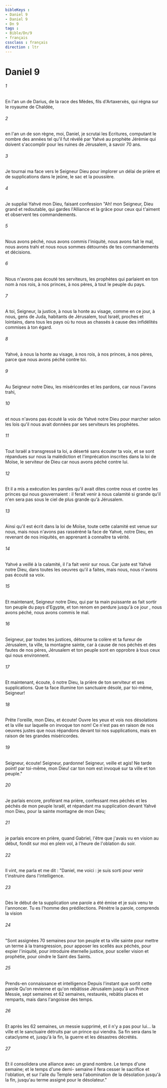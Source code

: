 ```yaml
---
bibleKeys : 
- Daniel 9
- Daniel 9
- Dn 9
tags : 
- Bible/Dn/9
- français
cssclass : français
direction : ltr
---
```


# Daniel 9

###### 1
En l'an un de Darius, de la race des Mèdes, fils d'Artaxerxès, qui régna sur le royaume de Chaldée,
###### 2
en l'an un de son règne, moi, Daniel, je scrutai les Ecritures, computant le nombre des années tel qu'il fut révélé par Yahvé au prophète Jérémie qui doivent s'accomplir pour les ruines de Jérusalem, à savoir 70 ans.
###### 3
Je tournai ma face vers le Seigneur Dieu pour implorer un délai de prière et de supplications dans le jeûne, le sac et la poussière.
###### 4
Je suppliai Yahvé mon Dieu, faisant confession "Ah! mon Seigneur, Dieu grand et redoutable, qui gardes l'Alliance et la grâce pour ceux qui t'aiment et observent tes commandements.
###### 5
Nous avons péché, nous avons commis l'iniquité, nous avons fait le mal, nous avons trahi et nous nous sommes détournés de tes commandements et décisions.
###### 6
Nous n'avons pas écouté tes serviteurs, les prophètes qui parlaient en ton nom à nos rois, à nos princes, à nos pères, à tout le peuple du pays.
###### 7
A toi, Seigneur, la justice, à nous la honte au visage, comme en ce jour, à nous, gens de Juda, habitants de Jérusalem, tout Israël, proches et lointains, dans tous les pays où tu nous as chassés à cause des infidélités commises à ton égard.
###### 8
Yahvé, à nous la honte au visage, à nos rois, à nos princes, à nos pères, parce que nous avons péché contre toi.
###### 9
Au Seigneur notre Dieu, les miséricordes et les pardons, car nous l'avons trahi,
###### 10
et nous n'avons pas écouté la voix de Yahvé notre Dieu pour marcher selon les lois qu'il nous avait données par ses serviteurs les prophètes.
###### 11
Tout Israël a transgressé ta loi, a déserté sans écouter ta voix, et se sont répandues sur nous la malédiction et l'imprécation inscrites dans la loi de Moïse, le serviteur de Dieu car nous avons péché contre lui.
###### 12
Et il a mis a exécution les paroles qu'il avait dites contre nous et contre les princes qui nous gouvernaient : il ferait venir à nous calamité si grande qu'il n'en sera pas sous le ciel de plus grande qu'à Jérusalem.
###### 13
Ainsi qu'il est écrit dans la loi de Moïse, toute cette calamité est venue sur nous, mais nous n'avons pas rasséréné la face de Yahvé, notre Dieu, en revenant de nos iniquités, en apprenant à connaître ta vérité.
###### 14
Yahvé a veillé à la calamité, il l'a fait venir sur nous. Car juste est Yahvé notre Dieu, dans toutes les oeuvres qu'il a faites, mais nous, nous n'avons pas écouté sa voix.
###### 15
Et maintenant, Seigneur notre Dieu, qui par ta main puissante as fait sortir ton peuple du pays d'Egypte, et ton renom en perdure jusqu'à ce jour , nous avons péché, nous avons commis le mal.
###### 16
Seigneur, par toutes tes justices, détourne ta colère et ta fureur de Jérusalem, ta ville, ta montagne sainte, car à cause de nos péchés et des fautes de nos pères, Jérusalem et ton peuple sont en opprobre à tous ceux qui nous environnent.
###### 17
Et maintenant, écoute, ô notre Dieu, la prière de ton serviteur et ses supplications. Que ta face illumine ton sanctuaire désolé, par toi-même, Seigneur!
###### 18
Prête l'oreille, mon Dieu, et écoute! Ouvre les yeux et vois nos désolations et la ville sur laquelle on invoque ton nom! Ce n'est pas en raison de nos oeuvres justes que nous répandons devant toi nos supplications, mais en raison de tes grandes miséricordes.
###### 19
Seigneur, écoute! Seigneur, pardonne! Seigneur, veille et agis! Ne tarde point! par toi-même, mon Dieu! car ton nom est invoqué sur ta ville et ton peuple."
###### 20
Je parlais encore, proférant ma prière, confessant mes péchés et les péchés de mon peuple Israël, et répandant ma supplication devant Yahvé mon Dieu, pour la sainte montagne de mon Dieu;
###### 21
je parlais encore en prière, quand Gabriel, l'être que j'avais vu en vision au début, fondit sur moi en plein vol, à l'heure de l'oblation du soir.
###### 22
Il vint, me parla et me dit : "Daniel, me voici : je suis sorti pour venir t'instruire dans l'intelligence.
###### 23
Dès le début de ta supplication une parole a été émise et je suis venu te l'annoncer. Tu es l'homme des prédilections. Pénètre la parole, comprends la vision
###### 24
"Sont assignées 70 semaines pour ton peuple et ta ville sainte pour mettre un terme à la transgression, pour apposer les scellés aux péchés, pour expier l'iniquité, pour introduire éternelle justice, pour sceller vision et prophétie, pour oindre le Saint des Saints.
###### 25
Prends-en connaissance et intelligence Depuis l'instant que sortit cette parole Qu'on revienne et qu'on rebâtisse Jérusalem jusqu'à un Prince Messie, sept semaines et 62 semaines, restaurés, rebâtis places et remparts, mais dans l'angoisse des temps.
###### 26
Et après les 62 semaines, un messie supprimé, et il n'y a pas pour lui... la ville et le sanctuaire détruits par un prince qui viendra. Sa fin sera dans le cataclysme et, jusqu'à la fin, la guerre et les désastres décrétés.
###### 27
Et il consolidera une alliance avec un grand nombre. Le temps d'une semaine; et le temps d'une demi- semaine il fera cesser le sacrifice et l'oblation, et sur l'aile du Temple sera l'abomination de la désolation jusqu'à la fin, jusqu'au terme assigné pour le désolateur."
